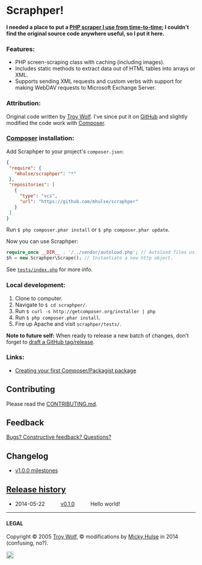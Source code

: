 # Scraphper!

**I needed a place to put a [PHP scraper I use from time-to-time](#attribution); I couldn't find the original source code anywhere useful, so I put it here.**

### Features:

* PHP screen-scraping class with caching (including images).
* Includes static methods to extract data out of HTML tables into arrays or XML.
* Supports sending XML requests and custom verbs with support for making WebDAV requests to Microsoft Exchange Server.

### Attribution:

Original code written by [Troy Wolf](http://troywolf.com). I've since put it on [GitHub](https://github.com/mhulse/scraphper) and slightly modified the code work with [Composer](https://getcomposer.org/doc/00-intro.md).

### [Composer](https://getcomposer.org/doc/00-intro.md) installation:

Add Scraphper to your project's `composer.json`:

 ```json
{
  "require": {
    "mhulse/scraphper": "*"
  },
  "repositories": [
    {
      "type": "vcs",
      "url": "https://github.com/mhulse/scraphper"
    }
  ]
}
```

Run `$ php composer.phar install` or `$ php composer.phar update`.

Now you can use Scraphper:

```php
require_once __DIR__ . '/../vendor/autoload.php'; // Autoload files using Composer autoload.
$h = new Scraphper\Scrape(); // Instantiate a new http object.
```

See [`tests/index.php`](https://github.com/mhulse/scraphper/blob/master/tests/index.php) for more info.

### Local development:

1. Clone to computer.
1. Navigate to `$ cd scraphper/`.
1. Run `$ curl -s http://getcomposer.org/installer | php`
1. Run `$ php composer.phar install`.
1. Fire up Apache and visit `scraphper/tests/`.

**Note to future self:** When ready to release a new batch of changes, don’t forget to [draft a GitHub tag/release](https://github.com/mhulse/scraphper/releases).

### Links:

* [Creating your first Composer/Packagist package](http://grossi.io/2013/creating-your-first-composer-packagist-package/)

## Contributing

Please read the [CONTRIBUTING.md](https://github.com/mhulse/scraphper/blob/master/CONTRIBUTING.md).

## Feedback

[Bugs? Constructive feedback? Questions?](https://github.com/mhulse/scraphper/issues/new?title=Your%20code%20sucks!&body=Here%27s%20why%3A%2)

## Changelog

* [v1.0.0 milestones](https://github.com/mhulse/scraphper/issues?direction=desc&milestone=1&page=1&sort=updated&state=closed)

## [Release history](https://github.com/mhulse/scraphper/releases)

* 2014-05-22   [v0.1.0](https://github.com/mhulse/scraphper/releases/tag/v0.1.0)   Hello world!

---

#### LEGAL

Copyright © 2005 [Troy Wolf](http://troywolf.com), © modifications by [Micky Hulse](http://mky.io) in 2014 (confusing, no?).

<img width="20" height="20" align="absmiddle" src="https://github.global.ssl.fastly.net/images/icons/emoji/octocat.png" alt=":octocat:" title=":octocat:" class="emoji">
